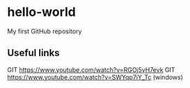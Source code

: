# hello-world
My first GitHub repository

## Useful links
GIT   https://www.youtube.com/watch?v=RGOj5yH7evk 
GIT   https://www.youtube.com/watch?v=SWYqp7iY_Tc (windows)
